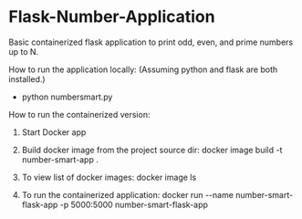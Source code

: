 # Flask-Number-Application
Basic containerized flask application to print odd, even, and prime numbers up to N.

How to run the application locally: (Assuming python and flask are both installed.)
- python numbersmart.py 

How to run the containerized version:

1) Start Docker app

2) Build docker image from the project source dir:
docker image build -t number-smart-app .


2) To view list of docker images: 
docker image ls 

3) To run the containerized application:
docker run --name number-smart-flask-app -p 5000:5000 number-smart-flask-app

